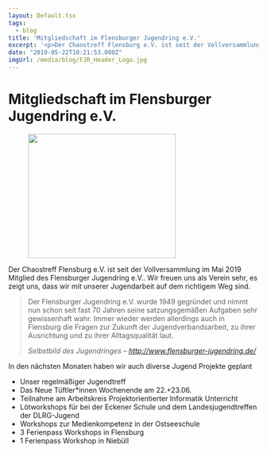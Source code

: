 ```yaml
---
layout: Default.tsx
tags:
  - blog
title: 'Mitgliedschaft im Flensburger Jugendring e.V.'
excerpt: '<p>Der Chaostreff Flensburg e.V. ist seit der Vollversammlung im Mai 2019 Mitglied des Flensburger Jugendring e.V.. Wir freuen uns als Verein sehr, es zeigt uns, dass wir mit unserer Jugendarbeit auf dem richtigem Weg sind. <a href="https://chaostreff-flensburg.de/2019/mitgliedschaft-im-flensburger-jugendring-e-v/" class="more-link">[&hellip;]</a></p>'
date: "2019-05-22T10:21:53.000Z"
imgUrl: /media/blog/FJR_Header_Logo.jpg
---
```

# Mitgliedschaft im Flensburger Jugendring e.V.


<div class="wp-block-image"><figure class="aligncenter"><img decoding="async" loading="lazy" width="297" height="250" src="/media/blog/uploads/FJR_Header_Logo.jpg" alt="" class="wp-image-1294"/></figure></div>



<p>Der Chaostreff Flensburg e.V. ist seit der Vollversammlung im Mai 2019 Mitglied des Flensburger Jugendring e.V.. Wir freuen uns als Verein sehr, es zeigt uns, dass wir mit unserer Jugendarbeit auf dem richtigem Weg sind.</p>



<blockquote class="wp-block-quote"><p>Der Flensburger Jugendring e.V. wurde 1949 gegründet und nimmt nun schon seit fast 70 Jahren seine satzungsgemäßen Aufgaben sehr gewissenhaft wahr. Immer wieder werden allerdings auch in Flensburg die Fragen zur Zukunft der Jugendverbandsarbeit, zu ihrer Ausrichtung und zu ihrer Alltagsqualität laut. </p><cite>Selbstbild des Jugendringes &#8211; <a href="http://www.flensburger-jugendring.de/">http://www.flensburger-jugendring.de/</a></cite></blockquote>



<p>In den nächsten Monaten haben wir auch diverse Jugend Projekte geplant</p>



<ul><li>Unser regelmäßiger Jugendtreff</li><li>Das Neue Tüftler*innen Wochenende am 22.+23.06.</li><li>Teilnahme am Arbeitskreis Projektorientierter Informatik Unterricht</li><li>Lötworkshops für bei der Eckener Schule und dem Landesjugendtreffen der DLRG-Jugend</li><li>Workshops zur Medienkompetenz in der Ostseeschule</li><li>3 Ferienpass Workshops in Flensburg</li><li>1 Ferienpass Workshop in Niebüll</li></ul>

